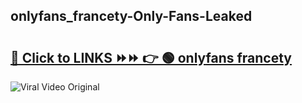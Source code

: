 
 ## onlyfans_francety-Only-Fans-Leaked

# <h2><a href="https://clipsfans.com/onlyfans_francety&ref=git">🔗 Click to LINKS ⏩⏩ 👉 🟢 onlyfans francety </a></h2>

<a href="https://clipsfans.com/onlyfans_francety&ref=git" rel="nofollow" data-target="animated-image.originalLink"><img src="https://i.ibb.co.com/xMMVF88/686577567.gif" alt="Viral Video Original" style="max-width: 100%; display: inline-block;" data-target="animated-image.originalImage"></a>
